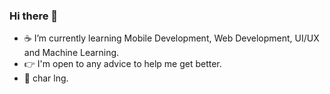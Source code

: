 ### Hi there 👋


- :coffee: I’m currently learning Mobile Development, Web Development, UI/UX and Machine Learning.
- :point_right: I'm open to any advice to help me get better.
- :pushpin: char lng.

